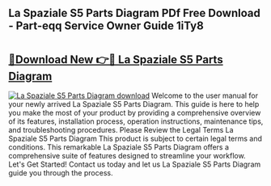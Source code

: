 ## La Spaziale S5 Parts Diagram PDf Free Download - Part-eqq Service Owner Guide 1iTy8

# <h2><a href="http://dfsvr4a.blite.top/?on=La+Spaziale+S5+Parts+Diagram">🔗Download New 👉🔴 La Spaziale S5 Parts Diagram</a></h2>

[![La Spaziale S5 Parts Diagram download](https://i.imgur.com/lujVjoI.png)](http://dfsvr4a.blite.top/?on=La+Spaziale+S5+Parts+Diagram)
Welcome to the user manual for your newly arrived La Spaziale S5 Parts Diagram. This guide is here to help you make the most of your product by providing a comprehensive overview of its features, installation process, operation instructions, maintenance tips, and troubleshooting procedures. Please Review the Legal Terms La Spaziale S5 Parts Diagram This product is subject to certain legal terms and conditions. This remarkable La Spaziale S5 Parts Diagram offers a comprehensive suite of features designed to streamline your workflow. Let's Get Started! Contact us today and let us La Spaziale S5 Parts Diagram guide you through the process.
